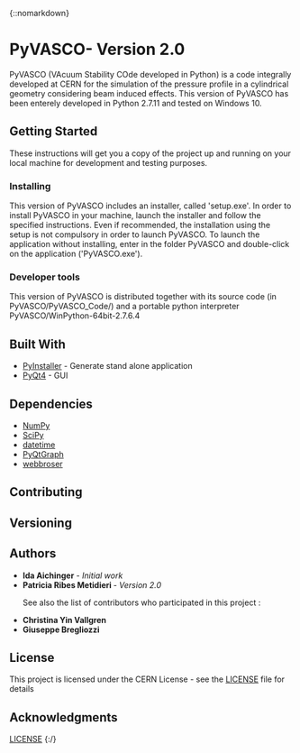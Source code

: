 {::nomarkdown}
<!-- HTML CODE-->
<h1 id="pyvasco--version-2.0">PyVASCO- Version 2.0</h1>
<p>PyVASCO (VAcuum Stability COde developed in Python) is a code integrally developed at CERN for the simulation of the pressure profile in a cylindrical geometry considering beam induced effects. This version of PyVASCO has been enterely developed in Python 2.7.11 and tested on Windows 10.</p>

<h2 id="getting-started">Getting Started</h2>
<p>These instructions will get you a copy of the project up and running on your local machine for development and testing purposes.</p>
<h3 id="installing">Installing</h3>
<p>This version of PyVASCO includes an installer, called 'setup.exe'. In order to install PyVASCO in your machine, launch the installer and follow the specified instructions. Even if recommended, the installation using the setup is not compulsory in order to launch PyVASCO. To launch the application without installing, enter in the folder PyVASCO and double-click on the application ('PyVASCO.exe').</p>
<h3 id="developer-tools">Developer tools</h3>
<p>This version of PyVASCO is distributed together with its source code (in PyVASCO/PyVASCO_Code/) and a portable python interpreter PyVASCO/WinPython-64bit-2.7.6.4</p>
<h2 id="built-with">Built With</h2>
<ul>
<li><a href="https://www.pyinstaller.org/">PyInstaller</a> - Generate stand alone application</li>
<li><a href="https://pypi.org/project/PyQt4/"> PyQt4</a> - GUI</li>
</ul>
<h2 id="dependencies">Dependencies</h2>
<ul> 
<li><a href="http://www.numpy.org/">NumPy</a> </li> 
<li><a href="https://www.scipy.org/">SciPy</a></li>
<li><a href="https://docs.python.org/2/library/datetime.html">datetime</a></li>
<li><a href="http://pyqtgraph.org/">PyQtGraph</a></li>
<li><a href="https://docs.python.org/2/library/webbrowser.html">webbroser</a></li> 

</ul>

<h2 id="contributing">Contributing</h2>
<p></p>

<h2 id="versioning">Versioning</h2>
<p></p>

<h2 id="authors">Authors</h2>
<ul>
<li><strong>Ida Aichinger</strong> - <em>Initial work</em> </li>
<li><strong> Patricia Ribes Metidieri </strong> - <em> Version 2.0 </em></li>

<p>See also the list of contributors who participated in this project : </p>
<li> <strong> Christina Yin Vallgren </strong> </li> 
<li> <strong> Giuseppe Bregliozzi </strong></li> 
</ul>

<h2 id="license">License</h2>
<p>This project is licensed under the CERN License - see the <a href="LICENSE.html">LICENSE</a> file for details</p>
<h2 id="acknowledgments">Acknowledgments</h2>
<a href = "LICENSE.html">LICENSE</a> 
{:/}
